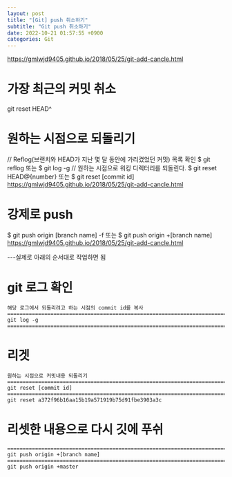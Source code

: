 ```yaml
---
layout: post
title: "[Git] push 취소하기"
subtitle: "Git push 취소하기"
date: 2022-10-21 01:57:55 +0900
categories: Git
---
```

https://gmlwjd9405.github.io/2018/05/25/git-add-cancle.html


# 가장 최근의 커밋 취소
  git reset HEAD^

# 원하는 시점으로 되돌리기
  // Reflog(브랜치와 HEAD가 지난 몇 달 동안에 가리켰었던 커밋) 목록 확인
  $ git reflog 또는 $ git log -g
  // 원하는 시점으로 워킹 디렉터리를 되돌린다.
  $ git reset HEAD@{number} 또는 $ git reset [commit id]
  https://gmlwjd9405.github.io/2018/05/25/git-add-cancle.html
  
# 강제로 push
  $ git push origin [branch name] -f
  또는
  $ git push origin +[branch name]
  https://gmlwjd9405.github.io/2018/05/25/git-add-cancle.html

---실제로 아래의 순서대로 작업하면 됨

# git 로그 확인
	
	해당 로그에서 되돌리려고 하는 시점의 commit id를 복사
	==================================================================================================================================================
	git log -g
	==================================================================================================================================================
	
# 리겟
	원하는 시점으로 커밋내용 되돌리기
	==================================================================================================================================================
	git reset [commit id]
	==================================================================================================================================================
	git reset a372f96b16aa15b19a571919b75d91fbe3903a3c

# 리셋한 내용으로 다시 깃에 푸쉬
	==================================================================================================================================================
	git push origin +[branch name]
	==================================================================================================================================================	
	git push origin +master
	
	
